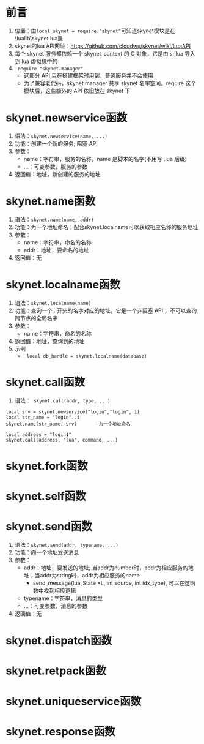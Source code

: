 # 前言
1. 位置：由`local skynet = require "skynet"`可知道skynet模块是在\lualib\skynet.lua里
2. skynet的lua API网址：https://github.com/cloudwu/skynet/wiki/LuaAPI
3. 每个 skynet 服务都依赖一个 skynet_context 的 C 对象，它是由 snlua 导入到 lua 虚拟机中的
4. ` require "skynet.manager"`
	+ 这部分 API 只在搭建框架时用到，普通服务并不会使用
	+ 为了兼容老代码，skynet.manager 共享 skynet 名字空间。require 这个模块后，这些额外的 API 依旧放在 skynet 下


# skynet.newservice函数
1. 语法：`skynet.newservice(name, ...)`
2. 功能：创建一个新的服务; 阻塞 API
3. 参数：
	- name：字符串，服务的名称，name 是脚本的名字(不用写 .lua 后缀)
	- ...：可变参数，服务的参数
4. 返回值：地址，新创建的服务的地址


# skynet.name函数
1. 语法：`skynet.name(name, addr)`
2. 功能：为一个地址命名；配合skynet.localname可以获取相应名称的服务地址
3. 参数：
	- name：字符串，命名的名称
	- addr：地址，要命名的地址
4. 返回值：无

# skynet.localname函数
1. 语法：`skynet.localname(name)`
2. 功能：查询一个 . 开头的名字对应的地址。它是一个非阻塞 API ，不可以查询跨节点的全局名字
3. 参数：
	- name：字符串，命名的名称
4. 返回值：地址，查询到的地址
5. 示例
	+ ` local db_handle = skynet.localname(database)`


# skynet.call函数
1. 语法：` skynet.call(addr, type, ...)`
```
local srv = skynet.newservice("login","login", i)
local str_name = "login"..i
skynet.name(str_name, srv)		--为一个地址命名

local address = "login1"
skynet.call(address, "lua", command, ...)
```


# skynet.fork函数

# skynet.self函数

# skynet.send函数
1. 语法：`skynet.send(addr, typename, ...)`
2. 功能：向一个地址发送消息
3. 参数：
	- addr：地址，要发送的地址; 当addr为number时，addr为相应服务的地址；当addr为string时，addr为相应服务的name
		+ send_message(lua_State *L, int source, int idx_type), 可以在这函数中找到相应逻辑
	- typename：字符串，消息的类型
	- ...：可变参数，消息的参数
4. 返回值：无

# skynet.dispatch函数

# skynet.retpack函数

# skynet.uniqueservice函数

# skynet.response函数


